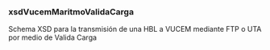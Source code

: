 ### xsdVucemMaritmoValidaCarga
Schema XSD para la transmisión de una HBL a VUCEM mediante FTP o UTA por medio de Valida Carga
